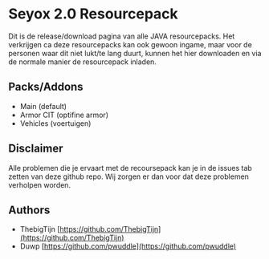# Seyox 2.0 Resourcepack

Dit is de release/download pagina van alle JAVA resourcepacks.
Het verkrijgen ca deze resourcepacks kan ook gewoon ingame, maar voor de personen waar dit niet lukt/te lang duurt,
kunnen het hier downloaden en via de normale manier de resourcepack inladen.

## Packs/Addons
- Main (default)
- Armor CIT (optifine armor)
- Vehicles (voertuigen)

## Disclaimer
Alle problemen die je ervaart met de recoursepack kan je in de issues tab zetten van deze github repo.
Wij zorgen er dan voor dat deze problemen verholpen worden.

## Authors
- ThebigTijn [https://github.com/ThebigTijn](https://github.com/ThebigTijn)
- Duwp [https://github.com/pwuddle](https://github.com/pwuddle)
